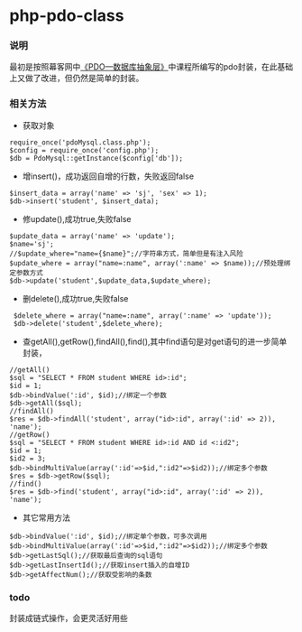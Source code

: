 # php-pdo-class

### 说明
 
 最初是按照幕客网中[《PDO—数据库抽象层》](http://www.imooc.com/learn/164)中课程所编写的pdo封装，在此基础上又做了改进，但仍然是简单的封装。

### 相关方法
 
 - 获取对象
 
 ``` 
 require_once('pdoMysql.class.php');
 $config = require_once('config.php');
 $db = PdoMysql::getInstance($config['db']);
 ```
 
 - 增insert()，成功返回自增的行数，失败返回false
 
 ```
 $insert_data = array('name' => 'sj', 'sex' => 1);
 $db->insert('student', $insert_data);
 ```
 
 - 修update(),成功true,失败false
 
 ```
 $update_data = array('name' => 'update');
 $name='sj';
 //$update_where="name={$name}";//字符串方式，简单但是有注入风险
 $update_where = array("name=:name", array(':name' => $name));//预处理绑定参数方式
 $db->update('student',$update_data,$update_where);
 ```
 
 - 删delete(),成功true,失败false
 
 ```
  $delete_where = array("name=:name", array(':name' => 'update'));
  $db->delete('student',$delete_where);
  ```
  
 - 查getAll(),getRow(),findAll(),find(),其中find语句是对get语句的进一步简单封装，
 
  ```
  //getAll()
  $sql = "SELECT * FROM student WHERE id>:id";
  $id = 1;
  $db->bindValue(':id', $id);//绑定一个参数
  $db->getAll($sql);
  //findAll()
  $res = $db->findAll('student', array("id>:id", array(':id' => 2)), 'name');
  //getRow()
  $sql = "SELECT * FROM student WHERE id>:id AND id <:id2";
  $id = 1;
  $id2 = 3;
  $db->bindMultiValue(array(':id'=>$id,":id2"=>$id2));//绑定多个参数
  $res = $db->getRow($sql);
  //find()
  $res = $db->find('student', array("id>:id", array(':id' => 2)), 'name');
  ```
  
 - 其它常用方法
  
  ```
  $db->bindValue(':id', $id);//绑定单个参数，可多次调用
  $db->bindMultiValue(array(':id'=>$id,":id2"=>$id2));//绑定多个参数
  $db->getLastSql();//获取最后查询的sql语句
  $db->getLastInsertId();//获取insert插入的自增ID
  $db->getAffectNum();//获取受影响的条数
  ```
  
### todo
封装成链式操作，会更灵活好用些
